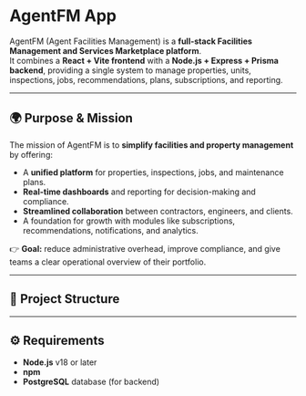 # AgentFM App

AgentFM (Agent Facilities Management) is a **full-stack Facilities Management and Services Marketplace platform**.  
It combines a **React + Vite frontend** with a **Node.js + Express + Prisma backend**, providing a single system to manage properties, units, inspections, jobs, recommendations, plans, subscriptions, and reporting.

---

## 🌍 Purpose & Mission

The mission of AgentFM is to **simplify facilities and property management** by offering:

- A **unified platform** for properties, inspections, jobs, and maintenance plans.  
- **Real-time dashboards** and reporting for decision-making and compliance.  
- **Streamlined collaboration** between contractors, engineers, and clients.  
- A foundation for growth with modules like subscriptions, recommendations, notifications, and analytics.  

👉 **Goal:** reduce administrative overhead, improve compliance, and give teams a clear operational overview of their portfolio.

---

## 📂 Project Structure


---

## ⚙️ Requirements

- **Node.js** v18 or later  
- **npm**  
- **PostgreSQL** database (for backend)
